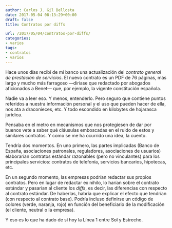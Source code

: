 ```yaml
---
author: Carlos J. Gil Bellosta
date: 2017-05-04 08:13:29+00:00
draft: false
title: Contratos por diffs

url: /2017/05/04/contratos-por-diffs/
categories:
- varios
tags:
- contratos
- varios
---
```


Hace unos días recibí de mi banco una actualización del _contrato general de prestación de servicios_. El nuevo contrato es un PDF de 76 páginas, más largo y mucho más farragoso —diríase que redactado por abogados aficionados a Benet— que, por ejemplo, la vigente constitución española.

Nadie va a leer eso. Y menos, entenderlo. Pero seguro que contiene puntos referidos a nuestra información personal y el uso que pueden hacer de ella, nos ata a draconieces, etc. Y todo escondido en kilobytes de hojarasca jurídica.

Pensaba en el metro en mecanismos que nos protegiesen de dar por buenos vete a saber qué cláusulas emboscadas en el ruido de estos y similares contratos. Y como se me ha ocurrido una idea, la cuento.

Tendría dos momentos. En uno primero, las partes implicadas (Banco de España, asociaciones patronales, reguladores, asociaciones de usuarios) elaborarían contratos estándar razonables (pero no vinculantes) para los principales servicios: contratos de telefonía, servicios bancarios, hipotecas, etc.

En un segundo momento, las empresas podrían redactar sus propios contratos. Pero en lugar de redactar ex nihilo, lo harían sobre el contrato estándar y pasarían al cliente los _diffs_,  es decir, las diferencias con respecto al contrato estándar. De haberlas, habría que explicar el efecto que tendrían (con respecto al contrato base). Podría incluso definirse un código de colores (verde, naranja, rojo) en función del beneficiario de la modificación (el cliente, neutral o la empresa).

Y eso es lo que ha dado de sí hoy la Línea 1 entre Sol y Estrecho.
